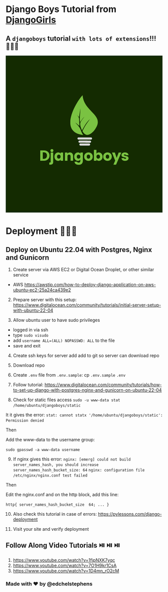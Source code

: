 # Django Boys Tutorial from [DjangoGirls](https://tutorial.djangogirls.org/)

## A `djangoboys` tutorial `with lots of extensions`!!! 💯💯💯

![Djangoboys](assets/images/logo.png)


# Deployment 🚀🚀🚀

## Deploy on Ubuntu 22.04 with Postgres, Nginx and Gunicorn


1. Create server via AWS EC2 or Digital Ocean Droplet, or other similar service
- AWS
 https://awstip.com/how-to-deploy-django-application-on-aws-ubuntu-ec2-25a24ca439e2

2. Prepare server with this setup:
https://www.digitalocean.com/community/tutorials/initial-server-setup-with-ubuntu-22-04

3. Allow ubuntu user to have sudo privileges
- logged in via ssh
- type `sudo visudo`
- add `username ALL=(ALL) NOPASSWD: ALL` to the file
- save and exit

4. Create ssh keys for server add add to git so server can download repo

5. Download repo

6. Create `.env` file from `.env.sample`:
    cp `.env.sample` `.env`

7. Follow tutorial:
https://www.digitalocean.com/community/tutorials/how-to-set-up-django-with-postgres-nginx-and-gunicorn-on-ubuntu-22-04

8. Check for static files access
`sudo -u www-data stat /home/ubuntu/djangoboys/static`

It it gives the error:
`stat: cannot statx '/home/ubuntu/djangoboys/static': Permission denied`

Then

Add the www-data to the username group:

`sudo gpasswd -a www-data username`

9. If nginx gives this error:
`nginx: [emerg] could not build server_names_hash, you should increase server_names_hash_bucket_size: 64`
`nginx: configuration file /etc/nginx/nginx.conf test failed`

Then

Edit the nginx.conf and on the http block, add this line:

`http{
      server_names_hash_bucket_size  64;
      ...
}`


10. Also check this tutorial in case of errors:
    https://pylessons.com/django-deployment

11. Visit your site and verify deployment

## Follow Along Video Tutorials ⏯️ ⏯️ ⏯️
1. https://www.youtube.com/watch?v=1fjpNXK7yqc
2. https://www.youtube.com/watch?v=7O1H9kr1CsA
3. https://www.youtube.com/watch?v=1D4mn_rO2cM

### Made with ❤️ by @edchelstephens
